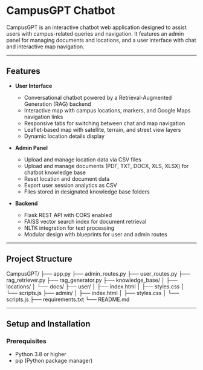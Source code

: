 # CampusGPT Chatbot

CampusGPT is an interactive chatbot web application designed to assist users with campus-related queries and navigation. It features an admin panel for managing documents and locations, and a user interface with chat and interactive map navigation.

---

## Features

- **User Interface**
  - Conversational chatbot powered by a Retrieval-Augmented Generation (RAG) backend
  - Interactive map with campus locations, markers, and Google Maps navigation links
  - Responsive tabs for switching between chat and map navigation
  - Leaflet-based map with satellite, terrain, and street view layers
  - Dynamic location details display

- **Admin Panel**
  - Upload and manage location data via CSV files
  - Upload and manage documents (PDF, TXT, DOCX, XLS, XLSX) for chatbot knowledge base
  - Reset location and document data
  - Export user session analytics as CSV
  - Files stored in designated knowledge base folders

- **Backend**
  - Flask REST API with CORS enabled
  - FAISS vector search index for document retrieval
  - NLTK integration for text processing
  - Modular design with blueprints for user and admin routes

---

## Project Structure

CampusGPT/
├── app.py
├── admin_routes.py
├── user_routes.py
├── rag_retriever.py
├── rag_generator.py
├── knowledge_base/
│ ├── locations/
│ └── docs/
├── user/
│ ├── index.html
│ ├── styles.css
│ └── scripts.js
├── admin/
│ ├── index.html
│ ├── styles.css
│ └── scripts.js
├── requirements.txt
└── README.md


---

## Setup and Installation

### Prerequisites

- Python 3.8 or higher
- pip (Python package manager)

